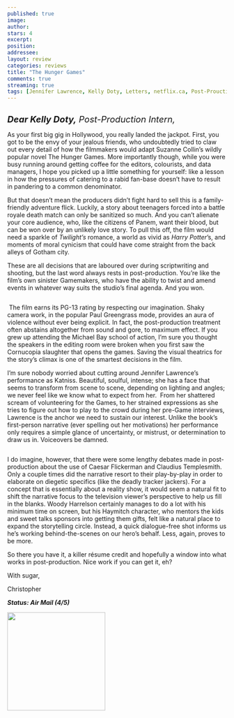 ```yaml
---
published: true
image:
author: 
stars: 4
excerpt: 
position: 
addressee: 
layout: review
categories: reviews
title: "The Hunger Games"
comments: true
streaming: true
tags: [Jennifer Lawrence, Kelly Doty, Letters, netflix.ca, Post-Prouction Intern, Review, The Hunger Games]
---
```

<div><p><span class="full-image-block ssNonEditable"><img src="http://static.squarespace.com/static/5005f6bcc4aa41161b33e89e/5329cf1fe4b07c068ebf74de/5329cf1fe4b07c068ebf750d/1336619375093/hungergames.jpg" alt="" /></span></p>
<p><em style="font-size:120%;"><span style="font-size:120%;"><strong>Dear Kelly Doty,</strong> Post-Production Intern,</span></em></p>
<p>As your first big gig in Hollywood, you really landed the jackpot.  First, you got to be the envy of your jealous friends, who undoubtedly  tried to claw out every detail of how the filmmakers would adapt Suzanne  Collin&rsquo;s wildly popular novel The Hunger Games. More importantly  though, while you were busy running around getting coffee for the  editors, colourists, and data managers, I hope you picked up a little  something for yourself: like a lesson in how the pressures of catering  to a rabid fan-base doesn&rsquo;t have to result in pandering to a common  denominator.</p>
<p>But that doesn&rsquo;t mean the producers didn&rsquo;t fight hard to sell this is a family-friendly adventure flick. Luckily, a story about teenagers forced into a battle royale death match can only be sanitized so much. And you can&rsquo;t alienate your core audience, who, like the citizens of Panem, want their blood, but can be won over by an unlikely love story. To pull this off, the film would need a sparkle of <em>Twilight&rsquo;s</em> romance, a world as vivid as <em>Harry Potter</em>&rsquo;s, and moments of moral cynicism that could have come straight from the back alleys of Gotham city.</p>
<p>These are all decisions that are laboured over during scriptwriting and shooting, but the last word always rests in post-production. You&rsquo;re like the film&rsquo;s own sinister Gamemakers, who have the ability to twist and amend events in whatever way suits the studio&rsquo;s final agenda. And you won.</p>
<p><span class="full-image-block ssNonEditable"><span><img src="http://static.squarespace.com/static/5005f6bcc4aa41161b33e89e/5329cf1fe4b07c068ebf74de/5329cf20e4b07c068ebf7d8f/1336797797947/hungergames-2.jpg" alt="" /></span></span></p>
<p><span class="full-image-block ssNonEditable">&nbsp;The film earns its PG-13 rating by respecting our imagination. Shaky camera work, in the popular Paul Greengrass mode, provides an aura of violence without ever being explicit. In fact, the post-production treatment often abstains altogether from sound and gore, to maximum effect. If you grew up attending the Michael Bay school of action, I&rsquo;m sure you thought the speakers in the editing room were broken when you first saw the Cornucopia slaughter that opens the games. Saving the visual theatrics for the story&rsquo;s climax is one of the smartest decisions in the film.</span></p>
<p>I&rsquo;m sure nobody worried about cutting around Jennifer Lawrence&rsquo;s performance as Katniss. Beautiful, soulful, intense; she has a face that seems to transform from scene to scene, depending on lighting and angles; we never feel like we know what to expect from her.&nbsp; From her shattered scream of volunteering for the Games, to her strained expressions as she tries to figure out how to play to the crowd during her pre-Game interviews, Lawrence is the anchor we need to sustain our interest. Unlike the book&rsquo;s first-person narrative (ever spelling out her motivations) her performance only requires a simple glance of uncertainty, or mistrust, or determination to draw us in. Voiceovers be damned.</p>
<p><span class="full-image-block ssNonEditable"><span><img src="http://static.squarespace.com/static/5005f6bcc4aa41161b33e89e/5329cf1fe4b07c068ebf74de/5329cf20e4b07c068ebf7d90/1336797842407/hungergames-3.jpg" alt="" /></span></span></p>
<p>I do imagine, however, that there were some lengthy debates made in post-production about the use of Caesar Flickerman and Claudius Templesmith. Only a couple times did the narrative resort to their play-by-play in order to elaborate on diegetic specifics (like the deadly tracker jackers). For a concept that is essentially about a reality show, it would seem a natural fit to shift the narrative focus to the television viewer&rsquo;s perspective to help us fill in the blanks. Woody Harrelson certainly manages to do a lot with his minimum time on screen, but his Haymitch character, who mentors the kids and sweet talks sponsors into getting them gifts, felt like a natural place to expand the storytelling circle. Instead, a quick dialogue-free shot informs us he&rsquo;s working behind-the-scenes on our hero&rsquo;s behalf. Less, again, proves to be more.</p>
<p>So there you have it, a killer r&eacute;sume credit and hopefully a window into what works in post-production. Nice work if you can get it, eh?</p>
<p>With sugar,</p>
<p>Christopher</p>
<p><strong><em>Status: Air Mail (4/5)</em></strong></p>
<p><strong><em><span class="full-image-block ssNonEditable"><span><a href="http://www.zip.ca/browse/title.aspx?f=titleId%28204047%29"><img style="width:225px;" src="http://static.squarespace.com/static/5005f6bcc4aa41161b33e89e/5329cf1fe4b07c068ebf74de/5329cf20e4b07c068ebf7d91/1343245704065/Rent-it-on-Zip.png" alt="" /></a></span></span><br /></em></strong></p></div>
